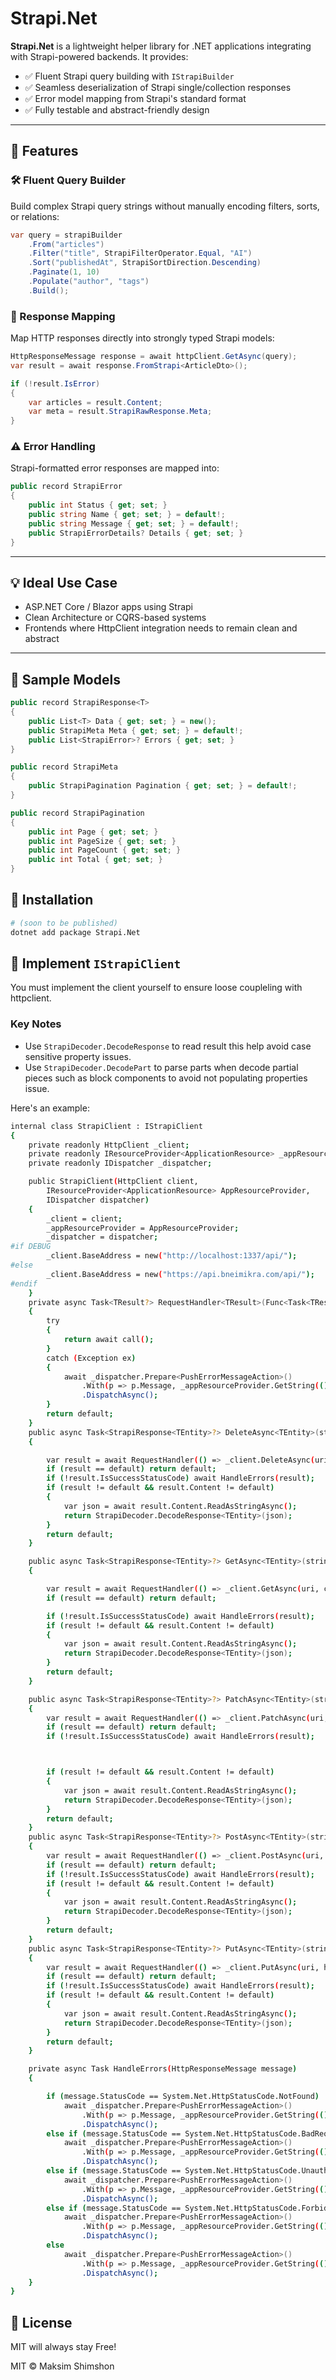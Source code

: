 # Strapi.Net

**Strapi.Net** is a lightweight helper library for .NET applications integrating with Strapi-powered backends. It provides:

* ✅ Fluent Strapi query building with `IStrapiBuilder`
* ✅ Seamless deserialization of Strapi single/collection responses
* ✅ Error model mapping from Strapi's standard format
* ✅ Fully testable and abstract-friendly design

---

## 🚀 Features

### 🛠 Fluent Query Builder

Build complex Strapi query strings without manually encoding filters, sorts, or relations:

```csharp
var query = strapiBuilder
    .From("articles")
    .Filter("title", StrapiFilterOperator.Equal, "AI")
    .Sort("publishedAt", StrapiSortDirection.Descending)
    .Paginate(1, 10)
    .Populate("author", "tags")
    .Build();
```

### 🔄 Response Mapping

Map HTTP responses directly into strongly typed Strapi models:

```csharp
HttpResponseMessage response = await httpClient.GetAsync(query);
var result = await response.FromStrapi<ArticleDto>();

if (!result.IsError)
{
    var articles = result.Content;
    var meta = result.StrapiRawResponse.Meta;
}
```

### ⚠️ Error Handling

Strapi-formatted error responses are mapped into:

```csharp
public record StrapiError
{
    public int Status { get; set; }
    public string Name { get; set; } = default!;
    public string Message { get; set; } = default!;
    public StrapiErrorDetails? Details { get; set; }
}
```

---

## 💡 Ideal Use Case

* ASP.NET Core / Blazor apps using Strapi
* Clean Architecture or CQRS-based systems
* Frontends where HttpClient integration needs to remain clean and abstract

---

## 🧪 Sample Models

```csharp
public record StrapiResponse<T>
{
    public List<T> Data { get; set; } = new();
    public StrapiMeta Meta { get; set; } = default!;
    public List<StrapiError>? Errors { get; set; }
}

public record StrapiMeta
{
    public StrapiPagination Pagination { get; set; } = default!;
}

public record StrapiPagination
{
    public int Page { get; set; }
    public int PageSize { get; set; }
    public int PageCount { get; set; }
    public int Total { get; set; }
}
```


## 🧩 Installation

```bash
# (soon to be published)
dotnet add package Strapi.Net
```

## 🧩 Implement ```IStrapiClient```
You must implement the client yourself to ensure loose coupleling with httpclient.

### Key Notes
- Use ```StrapiDecoder.DecodeResponse``` to read result this help avoid case sensitive property issues.
- Use ```StrapiDecoder.DecodePart``` to parse parts when decode partial pieces such as block components to avoid not populating properties issue.

Here's an example:

```bash
internal class StrapiClient : IStrapiClient
{
    private readonly HttpClient _client;
    private readonly IResourceProvider<ApplicationResource> _appResourceProvider;
    private readonly IDispatcher _dispatcher;

    public StrapiClient(HttpClient client,
        IResourceProvider<ApplicationResource> AppResourceProvider,
        IDispatcher dispatcher)
    {
        _client = client;
        _appResourceProvider = AppResourceProvider;
        _dispatcher = dispatcher;
#if DEBUG
        _client.BaseAddress = new("http://localhost:1337/api/");
#else
        _client.BaseAddress = new("https://api.bneimikra.com/api/");
#endif
    }
    private async Task<TResult?> RequestHandler<TResult>(Func<Task<TResult>> call)
    {
        try
        {
            return await call();
        }
        catch (Exception ex)
        {
            await _dispatcher.Prepare<PushErrorMessageAction>()
                .With(p => p.Message, _appResourceProvider.GetString(() => ApplicationResource.HttpStatusCodeUnknown))
                .DispatchAsync();
        }
        return default;
    }
    public async Task<StrapiResponse<TEntity>?> DeleteAsync<TEntity>(string uri, CancellationToken cancellationToken = default)
    {

        var result = await RequestHandler(() => _client.DeleteAsync(uri, cancellationToken));
        if (result == default) return default;
        if (!result.IsSuccessStatusCode) await HandleErrors(result);
        if (result != default && result.Content != default)
        {
            var json = await result.Content.ReadAsStringAsync();
            return StrapiDecoder.DecodeResponse<TEntity>(json);
        }
        return default;
    }

    public async Task<StrapiResponse<TEntity>?> GetAsync<TEntity>(string uri, CancellationToken cancellationToken = default)
    {

        var result = await RequestHandler(() => _client.GetAsync(uri, cancellationToken));
        if (result == default) return default;

        if (!result.IsSuccessStatusCode) await HandleErrors(result);
        if (result != default && result.Content != default)
        {
            var json = await result.Content.ReadAsStringAsync();
            return StrapiDecoder.DecodeResponse<TEntity>(json);
        }
        return default;
    }

    public async Task<StrapiResponse<TEntity>?> PatchAsync<TEntity>(string uri, HttpContent httpContent, CancellationToken cancellationToken = default)
    {
        var result = await RequestHandler(() => _client.PatchAsync(uri, httpContent, cancellationToken));
        if (result == default) return default;
        if (!result.IsSuccessStatusCode) await HandleErrors(result);



        if (result != default && result.Content != default)
        {
            var json = await result.Content.ReadAsStringAsync();
            return StrapiDecoder.DecodeResponse<TEntity>(json);
        }
        return default;
    }
    public async Task<StrapiResponse<TEntity>?> PostAsync<TEntity>(string uri, HttpContent httpContent, CancellationToken cancellationToken = default)
    {
        var result = await RequestHandler(() => _client.PostAsync(uri, httpContent, cancellationToken));
        if (result == default) return default;
        if (!result.IsSuccessStatusCode) await HandleErrors(result);
        if (result != default && result.Content != default)
        {
            var json = await result.Content.ReadAsStringAsync();
            return StrapiDecoder.DecodeResponse<TEntity>(json);
        }
        return default;
    }
    public async Task<StrapiResponse<TEntity>?> PutAsync<TEntity>(string uri, HttpContent httpContent, CancellationToken cancellationToken = default)
    {
        var result = await RequestHandler(() => _client.PutAsync(uri, httpContent, cancellationToken));
        if (result == default) return default;
        if (!result.IsSuccessStatusCode) await HandleErrors(result);
        if (result != default && result.Content != default)
        {
            var json = await result.Content.ReadAsStringAsync();
            return StrapiDecoder.DecodeResponse<TEntity>(json);
        }
        return default;
    }

    private async Task HandleErrors(HttpResponseMessage message)
    {

        if (message.StatusCode == System.Net.HttpStatusCode.NotFound)
            await _dispatcher.Prepare<PushErrorMessageAction>()
                .With(p => p.Message, _appResourceProvider.GetString(() => ApplicationResource.HttpStatusNotFound))
                .DispatchAsync();
        else if (message.StatusCode == System.Net.HttpStatusCode.BadRequest)
            await _dispatcher.Prepare<PushErrorMessageAction>()
                .With(p => p.Message, _appResourceProvider.GetString(() => ApplicationResource.HttpStatusCodeBadRequest))
                .DispatchAsync();
        else if (message.StatusCode == System.Net.HttpStatusCode.Unauthorized)
            await _dispatcher.Prepare<PushErrorMessageAction>()
                .With(p => p.Message, _appResourceProvider.GetString(() => ApplicationResource.HttpStatusCodeUnauthorized))
                .DispatchAsync();
        else if (message.StatusCode == System.Net.HttpStatusCode.Forbidden)
            await _dispatcher.Prepare<PushErrorMessageAction>()
                .With(p => p.Message, _appResourceProvider.GetString(() => ApplicationResource.HttpStatusCodeForbidden))
                .DispatchAsync();
        else
            await _dispatcher.Prepare<PushErrorMessageAction>()
                .With(p => p.Message, _appResourceProvider.GetString(() => ApplicationResource.HttpStatusCodeUnknown))
                .DispatchAsync();
    }
}

```


## 📄 License

MIT will always stay Free!

MIT © Maksim Shimshon
